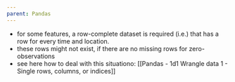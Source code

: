 ```yaml
---
parent: Pandas 
---
```


- for some features, a row-complete dataset is required (i.e.) that has a row for every time and location.
- these rows might not exist, if there are no missing rows for zero-observations
- see here how to deal with this situationo: [[Pandas - 1d1 Wrangle data 1 - Single rows, columns, or indices]]
